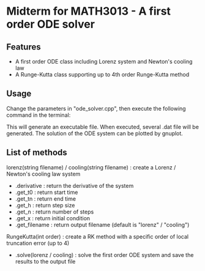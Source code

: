 # Midterm for MATH3013 - A first order ODE solver

## Features
* A first order ODE class including Lorenz system and Newton's cooling law
* A Runge-Kutta class supporting up to 4th order Runge-Kutta method

## Usage
Change the parameters in "ode_solver.cpp", then execute the following command in the terminal:

This will generate an executable file. When executed, several .dat file will be generated.
The solution of the ODE system can be plotted by gnuplot.

## List of methods
lorenz(string filename) / cooling(string filename) : create a Lorenz / Newton's cooling law system
* .derivative : return the derivative of the system
* .get_t0 : return start time
* .get_tn : return end time
* .get_h : return step size
* .get_n : return number of steps
* .get_x : return initial condition
* .get_filename : return output filename (default is "lorenz" / "cooling")

RungeKutta(int order) : create a RK method with a specific order of local truncation error (up to 4)
* .solve(lorenz / cooling) : solve the first order ODE system and save the results to the output file